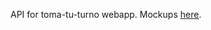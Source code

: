 API for toma-tu-turno webapp.
Mockups <a href="https://www.figma.com/design/iFPmYQ0Lgl49G5vDXRMkU6/TomaTuTurno?node-id=0-1&t=psQYhyw8zfWo0Qel-0">here</a>.
